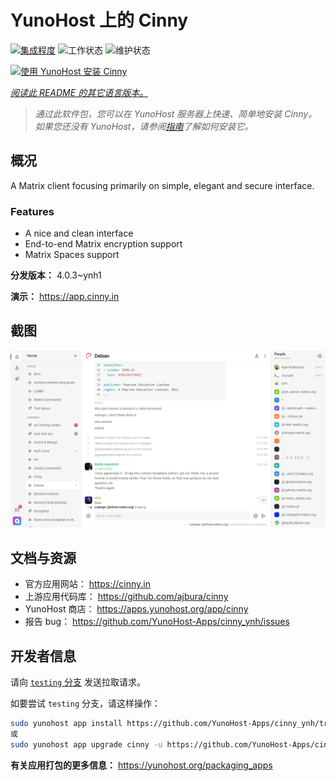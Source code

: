 <!--
注意：此 README 由 <https://github.com/YunoHost/apps/tree/master/tools/readme_generator> 自动生成
请勿手动编辑。
-->

# YunoHost 上的 Cinny

[![集成程度](https://dash.yunohost.org/integration/cinny.svg)](https://ci-apps.yunohost.org/ci/apps/cinny/) ![工作状态](https://ci-apps.yunohost.org/ci/badges/cinny.status.svg) ![维护状态](https://ci-apps.yunohost.org/ci/badges/cinny.maintain.svg)

[![使用 YunoHost 安装 Cinny](https://install-app.yunohost.org/install-with-yunohost.svg)](https://install-app.yunohost.org/?app=cinny)

*[阅读此 README 的其它语言版本。](./ALL_README.md)*

> *通过此软件包，您可以在 YunoHost 服务器上快速、简单地安装 Cinny。*  
> *如果您还没有 YunoHost，请参阅[指南](https://yunohost.org/install)了解如何安装它。*

## 概况

A Matrix client focusing primarily on simple, elegant and secure interface.

### Features

- A nice and clean interface
- End-to-end Matrix encryption support
- Matrix Spaces support


**分发版本：** 4.0.3~ynh1

**演示：** <https://app.cinny.in>

## 截图

![Cinny 的截图](./doc/screenshots/screenshot.png)

## 文档与资源

- 官方应用网站： <https://cinny.in>
- 上游应用代码库： <https://github.com/ajbura/cinny>
- YunoHost 商店： <https://apps.yunohost.org/app/cinny>
- 报告 bug： <https://github.com/YunoHost-Apps/cinny_ynh/issues>

## 开发者信息

请向 [`testing` 分支](https://github.com/YunoHost-Apps/cinny_ynh/tree/testing) 发送拉取请求。

如要尝试 `testing` 分支，请这样操作：

```bash
sudo yunohost app install https://github.com/YunoHost-Apps/cinny_ynh/tree/testing --debug
或
sudo yunohost app upgrade cinny -u https://github.com/YunoHost-Apps/cinny_ynh/tree/testing --debug
```

**有关应用打包的更多信息：** <https://yunohost.org/packaging_apps>
